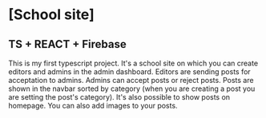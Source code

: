 # [School site]

## TS + REACT + Firebase

This is my first typescript project. It's a school site on which you can create editors and admins in the admin dashboard. Editors are sending posts for acceptation to admins. Admins can accept posts or reject posts. Posts are shown in the navbar sorted by category (when you are creating a post you are setting the post's category). It's also possible to show posts on homepage. You can also add images to your posts.
